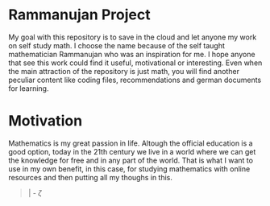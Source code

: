 # Rammanujan Project
My goal with this repository is to save in the cloud and let anyone my work on self study math. I choose the name because of the self taught mathematician Rammanujan who was an inspiration for me. I hope anyone that see this work could find it useful, motivational or interesting. Even when the main attraction of the repository is just math, you will find another peculiar content like coding files, recommendations and german documents for learning.

# Motivation
Mathematics is my great passion in life. Altough the official education is a good option, today in the 21th century we live in a world where we can get the knowledge for free and in any part of the world. That is what I want to use in my own benefit, in this case, for studying mathematics with online resources and then putting all my thoughs in this.

>| - $\zeta$